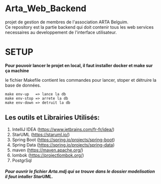 # Arta_Web_Backend
projet de gestion de membres de l'association ARTA Belguim.  
Ce repository est la partie backend qui doit contenir tous les web services necessaires au developpement de l'interface utilisateur.

# SETUP
**Pour pouvoir lancer le projet en local, il faut installer docker et make sur ça machine**

le fichier Makefile contient les commandes pour lancer, stoper et détruire la base de données.
```
make env-up   => lance la db
make env-stop => arrete la db
make env-down => detruit la db
```
## Les outils et Librairies Utilisés:  
1. IntelliJ IDEA (https://www.jetbrains.com/fr-fr/idea/)
2. StarUML (https://staruml.io/)  
3. Spring Boot (https://spring.io/projects/spring-boot)
4. Spring Data (https://spring.io/projects/spring-data)
5. maven (https://maven.apache.org/)
6. lombok (https://projectlombok.org/)
7. PostgrSql
##### Pour ouvrir le fichier Arta.mdj qui se trouve dans le dossier modelisation il faut intaller StarUML.
  
